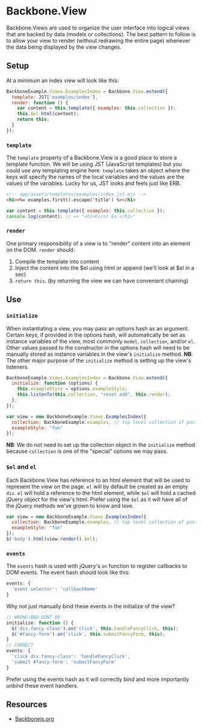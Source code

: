# Backbone.View

Backbone.Views are used to organize the user interface into logical views that
are backed by data (models or collections). The best pattern to follow is to
allow your view to render (without redrawing the entire page) whenever the data
being displayed by the view changes.

## Setup

At a minimum an index view will look like this:

```js
BackboneExample.Views.ExamplesIndex = Backbone.View.extend({
  template: JST['examples/index'],
  render: function () {
    var content = this.template({ examples: this.collection });
    this.$el.html(content);
    return this;
  }
});
```

### `template`

The `template` property of a Backbone.View is a good place to store a template
function. We will be using JST (JavaScript templates) but you could use any
templating engine here. `template` takes an object where the keys will specify
the names of the local variables and the values are the values of the variables.
Lucky for us, JST looks and feels just like ERB.

```html
<!-- app/assets/templates/examples/index.jst.ejs -->
<h1><%= examples.first().escape('title') %></h1>
```

```js
var content = this.template({ examples: this.collection });
console.log(content); // => "<h1>First Ex.</h1>"
```

### `render`

One primary responsibility of a view is to "render" content into an element on the DOM.
`render` should:

1.  Compile the template into content
2.  Inject the content into the $el using html or append (we'll look at $el in a sec)
3.  `return this`. (by returning the view we can have convenient chaining)

## Use

### `initialize`

When instantiating a view, you may pass an options hash as an argument.
Certain keys, if provided in the options hash, will automatically be set
as instance variables of the view, most commonly `model`, `collection`,
and/or `el`. Other values passed to the constructor in the options hash
will need to be manually stored as instance variables in the view's
`initialize` method. **NB**: The other major purpose of the `initialize`
method is setting up the view's listeners.

```js
BackboneExample.Views.ExamplesIndex = Backbone.View.extend({
  initialize: function (options) {
    this.exampleStyle = options.exampleStyle;
    this.listenTo(this.collection, "reset add", this.render);
  },
});

var view = new BackboneExample.Views.ExamplesIndex({
  collection: BackboneExample.examples, // top level collection of posts
  exampleStyle: "fun"
});
```

**NB**: We do not need to set up the collection object in the `initialize`
method because `collection` is one of the "special" options we may pass.

### `$el` and `el`

Each Backbone.View has reference to an html element that will be used to
represent the view on the page. `el` will by default be created as an empty
`div`. `el` will hold a reference to the html element, while `$el` will hold
a cached jQuery object for the view's html. Prefer using the `$el` as it will
have all of the jQuery methods we've grown to know and love.

```js
var view = new BackboneExample.Views.ExamplesIndex({
  collection: BackboneExample.examples, // top level collection of posts
  exampleStyle: "fun"
});
$('body').html(view.render().$el);
```

### `events`

The `events` hash is used with jQuery's `on` function to register callbacks to
DOM events. The event hash should look like this:

```js
events: {
  'event selector': 'callbackName'
}
```

Why not just manually bind these events in the initialize of the view?

```js
// WRONG:BAD:DONT DO
initialize: function () {
  $('div.fancy-class').on('click', this.handleFancyClick, this);
  $('#fancy-form').on('click', this.submitFancyForm, this);
}
// CORRECT
events: {
  'click div.fancy-class': 'handleFancyClick',
  'submit #fancy-form': 'submitFancyForm'
}
```

Prefer using the events hash as it will correctly _bind_ and more importantly
_unbind_ these event handlers.

## Resources
+  [Backbonejs.org](http://backbonejs.org/#View)
